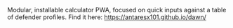 Modular, installable calculator PWA, focused on quick inputs against a table of defender profiles.
Find it here:
https://antaresx101.github.io/dawn/

